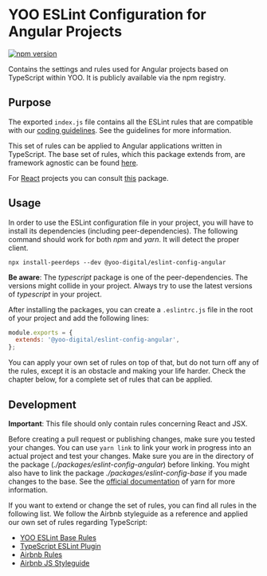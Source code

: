 # YOO ESLint Configuration for Angular Projects
[![npm version](https://badge.fury.io/js/%40yoo-digital%2Feslint-config-angular.svg)](https://badge.fury.io/js/%40yoo-digital%2Feslint-config-angular)

Contains the settings and rules used for Angular projects based on TypeScript within YOO.
It is publicly available via the npm registry.

## Purpose
The exported `index.js` file contains all the ESLint rules that are compatible with our [coding guidelines](https://yooapps.jira.com/wiki/spaces/FD/pages/1239187573/Coding+Guidelines).
See the guidelines for more information.

This set of rules can be applied to Angular applications written in TypeScript.
The base set of rules, which this package extends from, are framework agnostic can be found [here](https://www.npmjs.com/package/@yoo-digital/eslint-config-base).

For [React](https://www.npmjs.com/package/@yoo-digital/eslint-config-react) projects you can
consult [this](https://www.npmjs.com/package/@yoo-digital/eslint-config-react) package.

## Usage
In order to use the ESLint configuration file in your project, you will have to install
its dependencies (including peer-dependencies). The following command should work
for both _npm_ and _yarn_. It will detect the proper client.

```text
npx install-peerdeps --dev @yoo-digital/eslint-config-angular
```

**Be aware**: The _typescript_ package is one of the peer-dependencies. The versions might collide in your project.
Always try to use the latest versions of _typescript_ in your project.

After installing the packages, you can create a `.eslintrc.js` file in the root of your project
and add the following lines:

```javascript
module.exports = {
  extends: '@yoo-digital/eslint-config-angular',
};
```

You can apply your own set of rules on top of that, but do not turn off any of the rules,
except it is an obstacle and making your life harder. Check the chapter below, for a complete set of rules
that can be applied.

## Development
**Important**: This file should only contain rules concerning React and JSX.

Before creating a pull request or publishing changes, make sure you tested your changes.
You can use `yarn link` to link your work in progress into an actual project and test your changes.
Make sure you are in the directory of the package (_./packages/eslint-config-angular_) before linking.
You might also have to link the package _./packages/eslint-config-base_ if you made changes to the base.
See the [official documentation](https://yarnpkg.com/lang/en/docs/cli/link/) of yarn for more information.

If you want to extend or change the set of rules, you can find all rules in the following list.
We follow the Airbnb styleguide as a reference and applied our own set of rules regarding TypeScript:
* [YOO ESLint Base Rules](https://www.npmjs.com/package/@yoo-digital/eslint-config-base)
* [TypeScript ESLint Plugin](https://github.com/typescript-eslint/typescript-eslint/tree/master/packages/eslint-plugin#supported-rules)
* [Airbnb Rules](https://github.com/airbnb/javascript/tree/master/packages/eslint-config-airbnb-base)
* [Airbnb JS Styleguide](https://github.com/airbnb/javascript)
